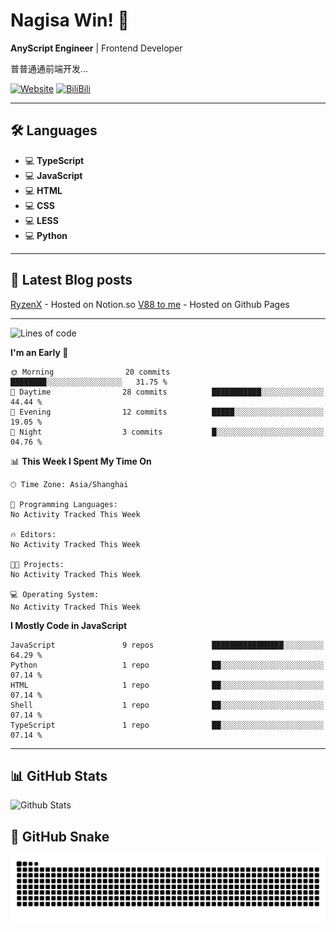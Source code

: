 # Nagisa Win! 👋

**AnyScript Engineer** | Frontend Developer

普普通通前端开发...

[![Website](https://img.shields.io/website?url=https%3A%2F%2Fryzenx.com)](https://RyzenX.com)
[![BiliBili](https://img.shields.io/badge/BiliBili-哔哩哔哩-00A1D6?style=flat&logo=bilibili&logoColor=white)](https://space.bilibili.com/275563463)

---

## 🛠️ Languages
- 💻 **TypeScript**
- 💻 **JavaScript**
- 💻 **HTML**
- 💻 **CSS**
- 💻 **LESS**
- 💻 **Python**


---
## 📖 Latest Blog posts

[RyzenX](https://ryzenx.com) - Hosted on Notion.so
[V88 to me](https://v88to.me) - Hosted on Github Pages

---
<!--START_SECTION:waka-->
![Lines of code](https://img.shields.io/badge/From%20Hello%20World%20I%27ve%20Written-37.1%20thousand%20lines%20of%20code-blue)

**I'm an Early 🐤** 

```text
🌞 Morning                20 commits          ████████░░░░░░░░░░░░░░░░░   31.75 % 
🌆 Daytime                28 commits          ███████████░░░░░░░░░░░░░░   44.44 % 
🌃 Evening                12 commits          █████░░░░░░░░░░░░░░░░░░░░   19.05 % 
🌙 Night                  3 commits           █░░░░░░░░░░░░░░░░░░░░░░░░   04.76 % 
```


📊 **This Week I Spent My Time On** 

```text
🕑︎ Time Zone: Asia/Shanghai

💬 Programming Languages: 
No Activity Tracked This Week

🔥 Editors: 
No Activity Tracked This Week

🐱‍💻 Projects: 
No Activity Tracked This Week

💻 Operating System: 
No Activity Tracked This Week
```

**I Mostly Code in JavaScript** 

```text
JavaScript               9 repos             ████████████████░░░░░░░░░   64.29 % 
Python                   1 repo              ██░░░░░░░░░░░░░░░░░░░░░░░   07.14 % 
HTML                     1 repo              ██░░░░░░░░░░░░░░░░░░░░░░░   07.14 % 
Shell                    1 repo              ██░░░░░░░░░░░░░░░░░░░░░░░   07.14 % 
TypeScript               1 repo              ██░░░░░░░░░░░░░░░░░░░░░░░   07.14 % 
```




<!--END_SECTION:waka-->
---

## 📊 GitHub Stats
![Github Stats](https://github-readme-stats.vercel.app/api?username=nagisa-win&show_icons=true&theme=radical)

## 🐍 GitHub Snake
<picture>
  <source media="(prefers-color-scheme: dark)" srcset="https://raw.githubusercontent.com/nagisa-win/nagisa-win/output/github-contribution-grid-snake-dark.svg">
  <source media="(prefers-color-scheme: light)" srcset="https://raw.githubusercontent.com/nagisa-win/nagisa-win/output/github-contribution-grid-snake.svg">
  <img alt="github contribution grid snake animation" src="https://raw.githubusercontent.com/nagisa-win/nagisa-win/output/github-contribution-grid-snake.svg">
</picture>
